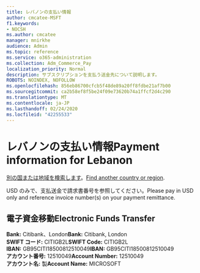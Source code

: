 ```yaml
---
title: レバノンの支払い情報
author: cmcatee-MSFT
f1.keywords:
- NOCSH
ms.author: cmcatee
manager: mnirkhe
audience: Admin
ms.topic: reference
ms.service: o365-administration
ms.collection: Adm_Commerce_Pay
localization_priority: Normal
description: サブスクリプションを支払う送金先について説明します。
ROBOTS: NOINDEX, NOFOLLOW
ms.openlocfilehash: 856eb86700cfcb5f48de89a20ff8fdbe21af7b00
ms.sourcegitcommit: ca2b58ef8f5be24f09e73620b74a1ffcf2d4c290
ms.translationtype: MT
ms.contentlocale: ja-JP
ms.lasthandoff: 02/24/2020
ms.locfileid: "42255533"
---
```

# <a name="payment-information-for-lebanon"></a><span data-ttu-id="27f6e-103">レバノンの支払い情報</span><span class="sxs-lookup"><span data-stu-id="27f6e-103">Payment information for Lebanon</span></span>

<span data-ttu-id="27f6e-104">[別の国または地域を検索します](../billing-and-payments/pay-for-your-subscription.md)。</span><span class="sxs-lookup"><span data-stu-id="27f6e-104">[Find another country or region](../billing-and-payments/pay-for-your-subscription.md).</span></span>

<span data-ttu-id="27f6e-105">USD のみで、支払送金で請求書番号を参照してください。</span><span class="sxs-lookup"><span data-stu-id="27f6e-105">Please pay in USD only and reference invoice number(s) on your payment remittance.</span></span>

## <a name="electronic-funds-transfer"></a><span data-ttu-id="27f6e-106">電子資金移動</span><span class="sxs-lookup"><span data-stu-id="27f6e-106">Electronic Funds Transfer</span></span>

<span data-ttu-id="27f6e-107">**Bank:** Citibank、London</span><span class="sxs-lookup"><span data-stu-id="27f6e-107">**Bank:** Citibank, London</span></span>  
<span data-ttu-id="27f6e-108">**SWIFT コード:** CITIGB2L</span><span class="sxs-lookup"><span data-stu-id="27f6e-108">**SWIFT Code:** CITIGB2L</span></span>  
<span data-ttu-id="27f6e-109">**IBAN:** GB95CITI18500812510049</span><span class="sxs-lookup"><span data-stu-id="27f6e-109">**IBAN:** GB95CITI18500812510049</span></span>  
<span data-ttu-id="27f6e-110">**アカウント番号:** 12510049</span><span class="sxs-lookup"><span data-stu-id="27f6e-110">**Account Number:** 12510049</span></span>  
<span data-ttu-id="27f6e-111">**アカウント名:** 製</span><span class="sxs-lookup"><span data-stu-id="27f6e-111">**Account Name:** MICROSOFT</span></span> 